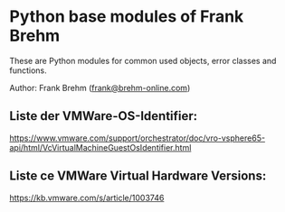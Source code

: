 Python base modules of Frank Brehm
==================================

These are Python modules for common used objects, error classes and functions.

Author: Frank Brehm (<frank@brehm-online.com>)


Liste der VMWare-OS-Identifier:
-------------------------------

https://www.vmware.com/support/orchestrator/doc/vro-vsphere65-api/html/VcVirtualMachineGuestOsIdentifier.html

Liste ce VMWare Virtual Hardware Versions:
------------------------------------------

https://kb.vmware.com/s/article/1003746


